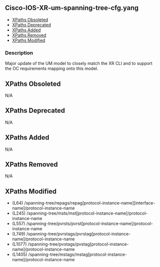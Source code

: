 ## Cisco-IOS-XR-um-spanning-tree-cfg.yang

- [XPaths Obsoleted](#xpaths-obsoleted)
- [XPaths Deprecated](#xpaths-deprecated)
- [XPaths Added](#xpaths-added)
- [XPaths Removed](#xpaths-removed)
- [XPaths Modified](#xpaths-modified)

### Description

Major update of the UM model to closely match the XR CLI and to support the OC requirements mapping onto this model.

## XPaths Obsoleted

N/A

## XPaths Deprecated

N/A

## XPaths Added

N/A

## XPaths Removed

N/A

## XPaths Modified

- (L64)	/spanning-tree/repags/repag[protocol-instance-name][interface-name]/protocol-instance-name
- (L245)	/spanning-tree/msts/mst[protocol-instance-name]/protocol-instance-name
- (L557)	/spanning-tree/pvrsts/pvrst[protocol-instance-name]/protocol-instance-name
- (L749)	/spanning-tree/pvrstags/pvrstag[protocol-instance-name]/protocol-instance-name
- (L1077)	/spanning-tree/pvstags/pvstag[protocol-instance-name]/protocol-instance-name
- (L1405)	/spanning-tree/mstags/mstag[protocol-instance-name]/protocol-instance-name

